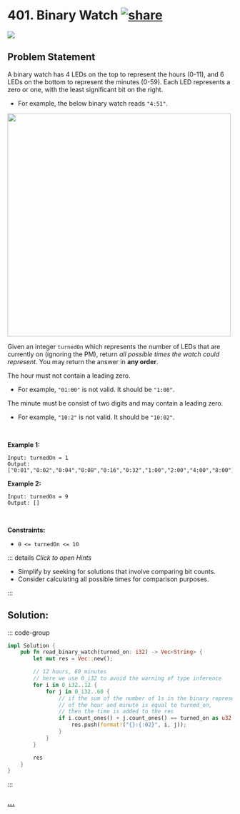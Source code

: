 # 401. Binary Watch [![share]](https://leetcode.com/problems/binary-watch/)

![][easy]

## Problem Statement

<p>A binary watch has 4 LEDs on the top to represent the hours (0-11), and 6 LEDs on the bottom to represent the minutes (0-59). Each LED represents a zero or one, with the least significant bit on the right.</p>
<ul>
<li>For example, the below binary watch reads <code>"4:51"</code>.</li>
</ul>
<p><img alt="" src="https://assets.leetcode.com/uploads/2021/04/08/binarywatch.jpg" style="width: 500px; height: 500px;"/></p>
<p>Given an integer <code>turnedOn</code> which represents the number of LEDs that are currently on (ignoring the PM), return <em>all possible times the watch could represent</em>. You may return the answer in <strong>any order</strong>.</p>
<p>The hour must not contain a leading zero.</p>
<ul>
<li>For example, <code>"01:00"</code> is not valid. It should be <code>"1:00"</code>.</li>
</ul>
<p>The minute must be consist of two digits and may contain a leading zero.</p>
<ul>
<li>For example, <code>"10:2"</code> is not valid. It should be <code>"10:02"</code>.</li>
</ul>
<p> </p>
<p><strong class="example">Example 1:</strong></p>

```
Input: turnedOn = 1
Output: ["0:01","0:02","0:04","0:08","0:16","0:32","1:00","2:00","4:00","8:00"]
```

<p><strong class="example">Example 2:</strong></p>

```
Input: turnedOn = 9
Output: []
```

<p> </p>
<p><strong>Constraints:</strong></p>
<ul>
<li><code>0 &lt;= turnedOn &lt;= 10</code></li>
</ul>

::: details _Click to open Hints_

- Simplify by seeking for solutions that involve comparing bit counts.
- Consider calculating all possible times for comparison purposes.

:::

## Solution:

::: code-group

```rs [Rust]
impl Solution {
    pub fn read_binary_watch(turned_on: i32) -> Vec<String> {
        let mut res = Vec::new();

        // 12 hours, 60 minutes
        // here we use 0_i32 to avoid the warning of type inference
        for i in 0_i32..12 {
            for j in 0_i32..60 {
                // if the sum of the number of 1s in the binary representation
                // of the hour and minute is equal to turned_on,
                // then the time is added to the res
                if i.count_ones() + j.count_ones() == turned_on as u32 {
                    res.push(format!("{}:{:02}", i, j));
                }
            }
        }

        res
    }
}

```

:::

### [_..._](#)

```

```

<!----------------------------------{ link }--------------------------------->

[share]: https://graph.org/file/3ea5234dda646b71c574a.png
[easy]: https://img.shields.io/badge/Difficulty-Easy-bright.svg
[medium]: https://img.shields.io/badge/Difficulty-Medium-yellow.svg
[hard]: https://img.shields.io/badge/Difficulty-Hard-red.svg
